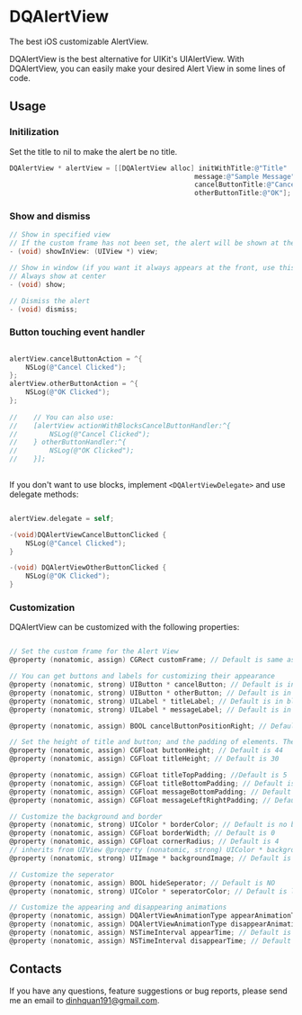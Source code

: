 DQAlertView
===========

The best iOS customizable AlertView.

DQAlertView is the best alternative for UIKit's UIAlertView.
With DQAlertView, you can easily make your desired Alert View in some lines of code.

## Usage

### Initilization

Set the title to nil to make the alert be no title.

```objective-c
DQAlertView * alertView = [[DQAlertView alloc] initWithTitle:@"Title" 
                                              message:@"Sample Message"
                                              cancelButtonTitle:@"Cancel" 
                                              otherButtonTitle:@"OK"];
```

### Show and dismiss

```objective-c
// Show in specified view
// If the custom frame has not been set, the alert will be shown at the center of the view
- (void) showInView: (UIView *) view;

// Show in window (if you want it always appears at the front, use this method)
// Always show at center
- (void) show;

// Dismiss the alert
- (void) dismiss;

```

### Button touching event handler

```objective-c

alertView.cancelButtonAction = ^{
    NSLog(@"Cancel Clicked");
};
alertView.otherButtonAction = ^{
    NSLog(@"OK Clicked");
};
    
//    // You can also use:
//    [alertView actionWithBlocksCancelButtonHandler:^{
//        NSLog(@"Cancel Clicked");
//    } otherButtonHandler:^{
//        NSLog(@"OK Clicked");
//    }];
    
```

If you don't want to use blocks, implement ```<DQAlertViewDelegate>``` and use delegate methods:

```objective-c

alertView.delegate = self;

-(void)DQAlertViewCancelButtonClicked {
    NSLog(@"Cancel Clicked");
}

-(void) DQAlertViewOtherButtonClicked {
    NSLog(@"OK Clicked");
}

```
### Customization

DQAlertView can be customized with the following properties:

```objective-c

// Set the custom frame for the Alert View
@property (nonatomic, assign) CGRect customFrame; // Default is same as UIAlertView

// You can get buttons and labels for customizing their appearance
@property (nonatomic, strong) UIButton * cancelButton; // Default is in blue color and system font 16
@property (nonatomic, strong) UIButton * otherButton; // Default is in blue color and system font 16
@property (nonatomic, strong) UILabel * titleLabel; // Default is in black color and system bold font 16
@property (nonatomic, strong) UILabel * messageLabel; // Default is in black color and system font 14

@property (nonatomic, assign) BOOL cancelButtonPositionRight; // Default is NO

// Set the height of title and button; and the padding of elements. The message label height is calculated based on its text and font.
@property (nonatomic, assign) CGFloat buttonHeight; // Default is 44
@property (nonatomic, assign) CGFloat titleHeight; // Default is 30

@property (nonatomic, assign) CGFloat titleTopPadding; //Default is 5
@property (nonatomic, assign) CGFloat titleBottomPadding; // Default is 0
@property (nonatomic, assign) CGFloat messageBottomPadding; // Default is 10
@property (nonatomic, assign) CGFloat messageLeftRightPadding; // Default is 10

// Customize the background and border
@property (nonatomic, strong) UIColor * borderColor; // Default is no border
@property (nonatomic, assign) CGFloat borderWidth; // Default is 0
@property (nonatomic, assign) CGFloat cornerRadius; // Default is 4
// inherits from UIView @property (nonatomic, strong) UIColor * backgroundColor; // Default is white color
@property (nonatomic, strong) UIImage * backgroundImage; // Default is nil

// Customize the seperator
@property (nonatomic, assign) BOOL hideSeperator; // Default is NO
@property (nonatomic, strong) UIColor * seperatorColor; // Default is light gray color

// Customize the appearing and disappearing animations
@property (nonatomic, assign) DQAlertViewAnimationType appearAnimationType;
@property (nonatomic, assign) DQAlertViewAnimationType disappearAnimationType;
@property (nonatomic, assign) NSTimeInterval appearTime; // Default is 0.5
@property (nonatomic, assign) NSTimeInterval disappearTime; // Default is 0.3

```

## Contacts

If you have any questions, feature suggestions or bug reports, please send me an email to dinhquan191@gmail.com.


